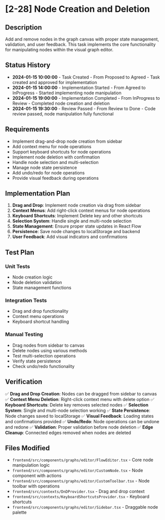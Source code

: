 # [2-28] Node Creation and Deletion

## Description
Add and remove nodes in the graph canvas with proper state management, validation, and user feedback. This task implements the core functionality for manipulating nodes within the visual graph editor.

## Status History
- **2024-01-15 10:00:00** - Task Created - From Proposed to Agreed - Task created and approved for implementation
- **2024-01-15 14:00:00** - Implementation Started - From Agreed to InProgress - Started implementing node manipulation
- **2024-01-15 19:00:00** - Implementation Completed - From InProgress to Review - Completed node creation and deletion
- **2024-01-15 19:30:00** - Review Passed - From Review to Done - Code review passed, node manipulation fully functional

## Requirements
- Implement drag-and-drop node creation from sidebar
- Add context menu for node operations
- Support keyboard shortcuts for node operations
- Implement node deletion with confirmation
- Handle node selection and multi-selection
- Manage node state persistence
- Add undo/redo for node operations
- Provide visual feedback during operations

## Implementation Plan
1. **Drag and Drop**: Implement node creation via drag from sidebar
2. **Context Menus**: Add right-click context menus for node operations
3. **Keyboard Shortcuts**: Implement Delete key and other shortcuts
4. **Selection System**: Handle single and multi-node selection
5. **State Management**: Ensure proper state updates in React Flow
6. **Persistence**: Save node changes to localStorage and backend
7. **User Feedback**: Add visual indicators and confirmations

## Test Plan
### Unit Tests
- Node creation logic
- Node deletion validation
- State management functions

### Integration Tests
- Drag and drop functionality
- Context menu operations
- Keyboard shortcut handling

### Manual Testing
- Drag nodes from sidebar to canvas
- Delete nodes using various methods
- Test multi-selection operations
- Verify state persistence
- Check undo/redo functionality

## Verification
✅ **Drag and Drop Creation**: Nodes can be dragged from sidebar to canvas
✅ **Context Menu Deletion**: Right-click context menu with delete option
✅ **Keyboard Shortcuts**: Delete key removes selected nodes
✅ **Selection System**: Single and multi-node selection working
✅ **State Persistence**: Node changes saved to localStorage
✅ **Visual Feedback**: Loading states and confirmations provided
✅ **Undo/Redo**: Node operations can be undone and redone
✅ **Validation**: Proper validation before node deletion
✅ **Edge Cleanup**: Connected edges removed when nodes are deleted

## Files Modified
- `frontend/src/components/graphs/editor/FlowEditor.tsx` - Core node manipulation logic
- `frontend/src/components/graphs/editor/CustomNode.tsx` - Node component with actions
- `frontend/src/components/graphs/editor/CustomToolbar.tsx` - Node toolbar with operations
- `frontend/src/contexts/DnDProvider.tsx` - Drag and drop context
- `frontend/src/contexts/KeyboardShortcutsProvider.tsx` - Keyboard shortcuts
- `frontend/src/components/graphs/editor/Sidebar.tsx` - Draggable node palette 